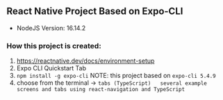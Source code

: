 ## React Native Project Based on Expo-CLI

- NodeJS Version: 16.14.2

### How this project is created:
1. https://reactnative.dev/docs/environment-setup
2. Expo CLI Quickstart Tab
3. `npm install -g expo-cli` NOTE: this project based on `expo-cli 5.4.9`
4. choose from the terminal -> `tabs (TypeScript)   several example screens and tabs using react-navigation and TypeScript`
